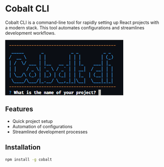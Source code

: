 # Cobalt CLI

Cobalt CLI is a command-line tool for rapidly setting up React projects with a modern stack. This tool automates configurations and streamlines development workflows.

![create new project](src/assets/cli-image.png)

## Features

- Quick project setup
- Automation of configurations
- Streamlined development processes

## Installation

```bash
npm install -g cobalt

```
